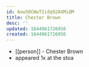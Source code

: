 ```yaml
---
id: AowS0CWwT2idq92AXMiQM
title: Chester Brown
desc: ''
updated: 1644961726956
created: 1644961726956
---
```



- [[person]] - Chester Brown
- appeared 1x at the stoa
